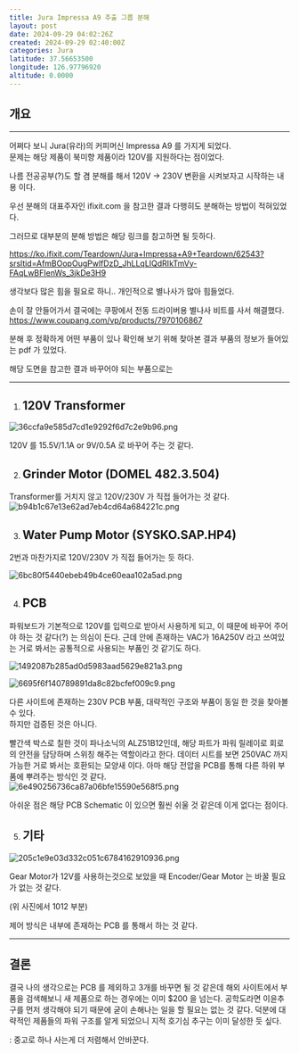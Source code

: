 ```yaml
---
title: Jura Impressa A9 추출 그룹 분해
layout: post
date: 2024-09-29 04:02:26Z
created: 2024-09-29 02:40:00Z
categories: Jura
latitude: 37.56653500
longitude: 126.97796920
altitude: 0.0000
---
```


## 개요

* * *

어쩌다 보니 Jura(유라)의 커피머신 Impressa A9 를 가지게 되었다.  
문제는 해당 제품이 북미향 제품이라 120V를 지원하다는 점이었다.

나름 전공공부(?)도 할 겸 분해를 해서 120V → 230V 변환을 시켜보자고 시작하는 내용 이다.

우선 분해의 대표주자인 ifixit.com 을 참고한 결과 다행히도 분해하는 방법이 적혀있었다.

그러므로 대부분의 분해 방법은 해당 링크를 참고하면 될 듯하다.

https://ko.ifixit.com/Teardown/Jura+Impressa+A9+Teardown/62543?srsltid=AfmBOopOugPwlfDzD_JhLLqLIQdRIkTmVy-FAqLwBFIenWs_3jkDe3H9

생각보다 많은 힘을 필요로 하니.. 개인적으로 별나사가 많아 힘들었다.

손이 잘 안들어가서 결국에는 쿠팡에서 전동 드라이버용 별나사 비트를 사서 해결했다.  
https://www.coupang.com/vp/products/7970106867

분해 후 정확하게 어떤 부품이 있나 확인해 보기 위해 찾아본 결과 부품의 정보가 들어있는 pdf 가 있었다.

해당 도면을 참고한 결과 바꾸어야 되는 부품으로는

* * *

1.  ## 120V Transformer
    

![36ccfa9e585d7cd1e9292f6d7c2e9b96.png](../../_resources/36ccfa9e585d7cd1e9292f6d7c2e9b96.png)

120V 를 15.5V/1.1A or 9V/0.5A 로 바꾸어 주는 것 같다.

2.  ## Grinder Motor (DOMEL 482.3.504)
    

Transformer를 거치지 않고 120V/230V 가 직접 들어가는 것 같다.  
![b94b1c67e13e62ad7eb4cd64a684221c.png](../../_resources/b94b1c67e13e62ad7eb4cd64a684221c.png)

3.  ## Water Pump Motor (SYSKO.SAP.HP4)
    

2번과 마찬가지로 120V/230V 가 직접 들어가는 듯 하다.

![6bc80f5440ebeb49b4ce60eaa102a5ad.png](../../_resources/6bc80f5440ebeb49b4ce60eaa102a5ad.png)

4.  ## PCB
    

파워보드가 기본적으로 120V를 입력으로 받아서 사용하게 되고, 이 때문에 바꾸어 주어야 하는 것 같다(?) 는 의심이 든다. 근데 안에 존재하는 VAC가 16A250V 라고 쓰여있는 거로 봐서는 공통적으로 사용되는 부품인 것 같기도 하다.

![1492087b285ad0d5983aad5629e821a3.png](../../_resources/1492087b285ad0d5983aad5629e821a3.png)

![6695f6f140789891da8c82bcfef009c9.png](../../_resources/6695f6f140789891da8c82bcfef009c9.png)

다른 사이트에 존재하는 230V PCB 부품, 대략적인 구조와 부품이 동일 한 것을 찾아볼 수 있다.  
하지만 검증된 것은 아니다.

빨간색 박스로 칠한 것이 파나소닉의 ALZ51B12인데, 해당 파트가 파워 릴레이로 회로의 안전을 담당하며 스위칭 해주는 역할이라고 한다. 데이터 시트를 보면 250VAC 까지 가능한 거로 봐서는 호환되는 모양새 이다. 아마 해당 전압을 PCB를 통해 다른 하위 부품에 뿌려주는 방식인 것 같다.  
![6e490256736ca87a06bfe15590e568f5.png](../../_resources/6e490256736ca87a06bfe15590e568f5.png)

아쉬운 점은 해당 PCB Schematic 이 있으면 훨씬 쉬울 것 같은데 이게 없다는 점이다.

5.  ## 기타
    

![205c1e9e03d332c051c6784162910936.png](../../_resources/205c1e9e03d332c051c6784162910936.png)

Gear Motor가 12V를 사용하는것으로 보았을 때 Encoder/Gear Motor 는 바꿀 필요가 없는 것 같다.

(위 사진에서 1012 부분)

제어 방식은 내부에 존재하는 PCB 를 통해서 하는 것 같다.

* * *

## 결론

결국 나의 생각으로는 PCB 를 제외하고 3개를 바꾸면 될 것 같은데 해외 사이트에서 부품을 검색해보니 새 제품으로 하는 경우에는 이미 $200 을 넘는다. 공학도라면 이윤추구를 먼저 생각해야 되기 때문에 굳이 손해나는 일을 할 필요는 없는 것 같다. 덕분에 대략적인 제품들의 파워 구조를 알게 되었으니 지적 호기심 추구는 이미 달성한 듯 싶다.

: 중고로 하나 사는게 더 저렴해서 안바꾼다.